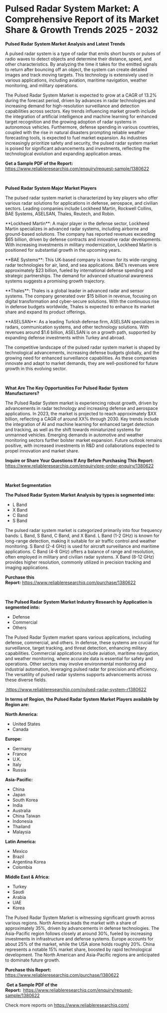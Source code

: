 <p><h1>Pulsed Radar System Market: A Comprehensive Report of its Market Share & Growth Trends 2025 - 2032</h1></p><p><strong>Pulsed Radar System Market Analysis and Latest Trends</strong></p>
<p><p>A pulsed radar system is a type of radar that emits short bursts or pulses of radio waves to detect objects and determine their distance, speed, and other characteristics. By analyzing the time it takes for the emitted signals to return after bouncing off an object, the system can create detailed images and track moving targets. This technology is extensively used in various applications, including aviation, maritime navigation, weather monitoring, and military operations.</p><p>The Pulsed Radar System Market is expected to grow at a CAGR of 13.2% during the forecast period, driven by advances in radar technologies and increasing demand for high-resolution surveillance and detection capabilities across sectors. Key trends influencing market growth include the integration of artificial intelligence and machine learning for enhanced target recognition and the growing adoption of radar systems in autonomous vehicles. Furthermore, defense spending in various countries, coupled with the rise in natural disasters prompting reliable weather forecasting tools, is expected to fuel market expansion. As industries increasingly prioritize safety and security, the pulsed radar system market is poised for significant advancements and investments, reflecting the technological evolution and expanding application areas.</p></p>
<p><strong>Get a Sample PDF of the Report:&nbsp;</strong> <a href="https://www.reliableresearchiq.com/enquiry/request-sample/1380622?utm_campaign=2042&utm_medium=2&utm_source=Github&utm_content=ia&utm_term=15022025&utm_id=pulsed-radar-system">https://www.reliableresearchiq.com/enquiry/request-sample/1380622</a></p>
<p>&nbsp;</p>
<p><strong>Pulsed Radar System Major Market Players</strong></p>
<p><p>The pulsed radar system market is characterized by key players who offer various radar solutions for applications in defense, aerospace, and civilian sectors. Leading companies include Lockheed Martin, Rockwell Collins, BAE Systems, ASELSAN, Thales, Reutech, and Robin. </p><p>**Lockheed Martin**: A major player in the defense sector, Lockheed Martin specializes in advanced radar systems, including airborne and ground-based solutions. The company has reported revenues exceeding $65 billion, driven by defense contracts and innovative radar developments. With increasing investments in military modernization, Lockheed Martin is positioned for substantial growth in the upcoming years.</p><p>**BAE Systems**: This UK-based company is known for its wide-ranging radar technologies for air, land, and sea applications. BAE’s revenues were approximately $23 billion, fueled by international defense spending and strategic partnerships. The demand for advanced situational awareness systems suggests a promising growth trajectory.</p><p>**Thales**: Thales is a global leader in advanced radar and sensor systems. The company generated over $15 billion in revenue, focusing on digital transformation and cyber-secure solutions. With the continuous rise in defense budgets worldwide, Thales is expected to enhance its market share and expand its product offerings.</p><p>**ASELSAN**: As a leading Turkish defense firm, ASELSAN specializes in radars, communication systems, and other technology solutions. With revenues around $1.6 billion, ASELSAN is on a growth path, supported by expanding defense investments within Turkey and abroad.</p><p>The competitive landscape of the pulsed radar system market is shaped by technological advancements, increasing defense budgets globally, and the growing need for enhanced surveillance capabilities. As these companies innovate and adapt to market demands, they are well-positioned for future growth in this evolving sector.</p></p>
<p>&nbsp;</p>
<p><strong>What Are The Key Opportunities For Pulsed Radar System Manufacturers?</strong></p>
<p><p>The Pulsed Radar System market is experiencing robust growth, driven by advancements in radar technology and increasing defense and aerospace applications. In 2023, the market is projected to reach approximately $XX billion, reflecting a CAGR of around XX% through 2030. Key trends include the integration of AI and machine learning for enhanced target detection and tracking, as well as the shift towards miniaturized systems for unmanned vehicles. Emerging demands in automotive and weather monitoring sectors further bolster market expansion. Future outlook remains positive, with increased investments in R&D and collaborations expected to propel innovation and market share.</p></p>
<p><strong>Inquire or Share Your Questions If Any Before Purchasing This Report:</strong> <a href="https://www.reliableresearchiq.com/enquiry/pre-order-enquiry/1380622?utm_campaign=2042&utm_medium=2&utm_source=Github&utm_content=ia&utm_term=15022025&utm_id=pulsed-radar-system">https://www.reliableresearchiq.com/enquiry/pre-order-enquiry/1380622</a></p>
<p>&nbsp;</p>
<p><strong>Market Segmentation</strong></p>
<p><strong>The Pulsed Radar System Market Analysis by types is segmented into:</strong></p>
<p><ul><li>L Band</li><li>X Band</li><li>C Band</li><li>S Band</li></ul></p>
<p><p>The pulsed radar system market is categorized primarily into four frequency bands: L Band, S Band, C Band, and X Band. L Band (1-2 GHz) is known for long-range detection, making it suitable for air traffic control and weather monitoring. S Band (2-4 GHz) is used for aircraft surveillance and maritime applications. C Band (4-8 GHz) offers a balance of range and resolution, often employed in military and civilian radar systems. X Band (8-12 GHz) provides higher resolution, commonly utilized in precision tracking and imaging applications.</p></p>
<p><strong>Purchase this Report:&nbsp;</strong><a href="https://www.reliableresearchiq.com/purchase/1380622?utm_campaign=2042&utm_medium=2&utm_source=Github&utm_content=ia&utm_term=15022025&utm_id=pulsed-radar-system">https://www.reliableresearchiq.com/purchase/1380622</a></p>
<p>&nbsp;</p>
<p><strong>The Pulsed Radar System Market Industry Research by Application is segmented into:</strong></p>
<p><ul><li>Defense</li><li>Commercial</li><li>Others</li></ul></p>
<p><p>The Pulsed Radar System market spans various applications, including defense, commercial, and others. In defense, these systems are crucial for surveillance, target tracking, and threat detection, enhancing military capabilities. Commercial applications include aviation, maritime navigation, and weather monitoring, where accurate data is essential for safety and operations. Other sectors may involve environmental monitoring and industrial automation, leveraging pulsed radar for precision and efficiency. The versatility of pulsed radar systems supports advancements across these diverse fields.</p></p>
<p><a href="https://www.reliableresearchiq.com/pulsed-radar-system-r1380622?utm_campaign=2042&utm_medium=2&utm_source=Github&utm_content=ia&utm_term=15022025&utm_id=pulsed-radar-system">&nbsp;https://www.reliableresearchiq.com/pulsed-radar-system-r1380622</a></p>
<p><strong>In terms of Region, the Pulsed Radar System Market Players available by Region are:</strong></p>
<p>
    <p> <strong> North America: </strong>
        <ul>
            <li>United States</li>
            <li>Canada</li>
        </ul>
        </p> 
    <p> <strong> Europe: </strong>
        <ul>
            <li>Germany</li>
            <li>France</li>
            <li>U.K.</li>
            <li>Italy</li>
            <li>Russia</li>
        </ul>
        </p> 
    <p> <strong> Asia-Pacific: </strong>
        <ul>
            <li>China</li>
            <li>Japan</li>
            <li>South Korea</li>
            <li>India</li>
            <li>Australia</li>
            <li>China Taiwan</li>
            <li>Indonesia</li>
            <li>Thailand</li>
            <li>Malaysia</li>
        </ul>
        </p> 
    <p> <strong> Latin America: </strong>
        <ul>
            <li>Mexico</li>
            <li>Brazil</li>
            <li>Argentina Korea</li>
            <li>Colombia</li>
        </ul>
        </p> 
    <p> <strong> Middle East & Africa: </strong>
        <ul>
            <li>Turkey</li>
            <li>Saudi</li>
            <li>Arabia</li>
            <li>UAE</li>
            <li>Korea</li>
        </ul>
    </p>
    </p>
<p><p>The Pulsed Radar System Market is witnessing significant growth across various regions. North America leads the market with a share of approximately 35%, driven by advancements in defense technologies. The Asia-Pacific region follows closely at around 30%, fueled by increasing investments in infrastructure and defense systems. Europe accounts for about 25% of the market, while the USA alone holds roughly 20%. China represents a notable 15% market share, boosted by rapid technological development. The North American and Asia-Pacific regions are anticipated to dominate future growth.</p></p>
<p><strong>Purchase this Report: </strong><a href="https://www.reliableresearchiq.com/purchase/1380622?utm_campaign=2042&utm_medium=2&utm_source=Github&utm_content=ia&utm_term=15022025&utm_id=pulsed-radar-system">https://www.reliableresearchiq.com/purchase/1380622</a></p>
<p>&nbsp;<strong>Get a Sample PDF of the Report:&nbsp;&nbsp;</strong><a href="https://www.reliableresearchiq.com/enquiry/request-sample/1380622?utm_campaign=2042&utm_medium=2&utm_source=Github&utm_content=ia&utm_term=15022025&utm_id=pulsed-radar-system">https://www.reliableresearchiq.com/enquiry/request-sample/1380622</a></p>
<p><strong></strong></p>
<p>Check more reports on <a href="https://www.reliableresearchiq.com/?utm_campaign=2042&utm_medium=2&utm_source=Github&utm_content=ia&utm_term=15022025&utm_id=pulsed-radar-system">https://www.reliableresearchiq.com/</a></p>